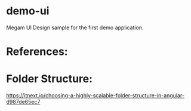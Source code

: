 # demo-ui
Megam UI Design sample for the first demo application.


# References:

# Folder Structure:
https://itnext.io/choosing-a-highly-scalable-folder-structure-in-angular-d987de65ec7


